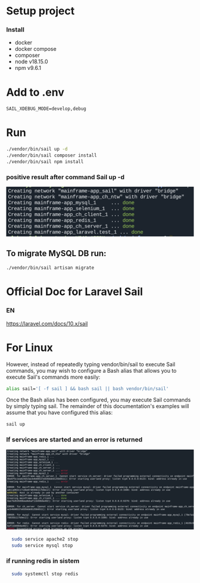 # Setup project
### Install 
- docker
- docker compose
- composer
- node v18.15.0
- npm v9.6.1

# Add to .env

```shell
SAIL_XDEBUG_MODE=develop,debug
```

# Run
```bash
./vendor/bin/sail up -d
./vendor/bin/sail composer install
./vendor/bin/sail npm install 
```

### positive result after command  Sail up -d 
![sail_up_success.gif](sail_up_success.gif)

## To migrate MySQL DB run:

```bash
./vendor/bin/sail artisan migrate
```


# Official Doc for Laravel Sail

### EN
https://laravel.com/docs/10.x/sail

# For Linux 
However, instead of repeatedly typing vendor/bin/sail to execute Sail commands, you may wish to configure a Bash alias that allows you to execute Sail's commands more easily:

```bash
alias sail='[ -f sail ] && bash sail || bash vendor/bin/sail'
```

Once the Bash alias has been configured, you may execute Sail commands by simply typing sail. The remainder of this documentation's examples will assume that you have configured this alias:

```bash
sail up
```

### If services are started and an error is returned
![sail_up_errors.gif](sail_up_errors.gif)

```bash
  sudo service apache2 stop
  sudo service mysql stop
```
### if running redis in sistem
```bash
  sudo systemctl stop redis
```


